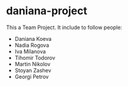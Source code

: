 # daniana-project

This a Team Project. It include to follow people:
- Daniana Koeva
- Nadia Rogova
- Iva Milanova
- Tihomir Todorov
- Martin Nikolov
- Stoyan Zashev
- Georgi Petrov
